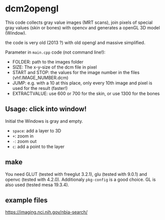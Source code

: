 # dcm2opengl

This code collects gray value images (MRT scans), join pixels of special gray values (skin or bones) with opencv
and generates a openGL 3D model (Window).

the code is very old (2013 ?) with old opengl and massive simplified.

Parameter in `main.cpp` code (not command line!):

- FOLDER: path to the images folder
- SIZE: The x-y-size of the dcm file in pixel
- START and STOP: the values for the image number in the files (vhf.IMAGE_NUMBER.dcm)
- JUMP: e.g. with a 10 at this place, only every 10th image and pixel is used for the result (faster!)
- EXTRACTVALUE: use 600 or 700 for the skin, or use 1300 for the bones

## Usage: click into window!

Initial the Windows is gray and empty.

- `space`: add a layer to 3D
- `+`: zoom in
- `-`: zoom out
- `c`: add a point to the layer

## make

You need GLUT (tested with freeglut 3.2.1), glu (tested with 9.0.1) and openvc (tested with 4.2.0).
Additionaly `pkg-config` is a good choice. GL is also used (tested mesa 19.3.4).

## example files

https://imaging.nci.nih.gov/nbia-search/

